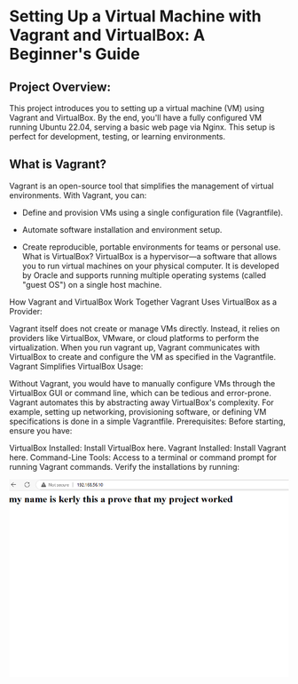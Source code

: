 # Setting Up a Virtual Machine with Vagrant and VirtualBox: A Beginner's Guide

## Project Overview:
This project introduces you to setting up a virtual machine (VM) using Vagrant and VirtualBox. By the end, you'll have a fully configured VM running Ubuntu 22.04, serving a basic web page via Nginx. This setup is perfect for development, testing, or learning environments.

## What is Vagrant?
Vagrant is an open-source tool that simplifies the management of virtual environments. With Vagrant, you can:

- Define and provision VMs using a single configuration file (Vagrantfile).

- Automate software installation and environment setup.

- Create reproducible, portable environments for teams or personal use.
What is VirtualBox?
VirtualBox is a hypervisor—a software that allows you to run virtual machines on your physical computer. It is developed by Oracle and supports running multiple operating systems (called "guest OS") on a single host machine.

How Vagrant and VirtualBox Work Together
Vagrant Uses VirtualBox as a Provider:

Vagrant itself does not create or manage VMs directly. Instead, it relies on providers like VirtualBox, VMware, or cloud platforms to perform the virtualization.
When you run vagrant up, Vagrant communicates with VirtualBox to create and configure the VM as specified in the Vagrantfile.
Vagrant Simplifies VirtualBox Usage:

Without Vagrant, you would have to manually configure VMs through the VirtualBox GUI or command line, which can be tedious and error-prone.
Vagrant automates this by abstracting away VirtualBox's complexity. For example, setting up networking, provisioning software, or defining VM specifications is done in a simple Vagrantfile.
Prerequisites:
Before starting, ensure you have:

VirtualBox Installed:
Install VirtualBox here.
Vagrant Installed:
Install Vagrant here.
Command-Line Tools:
Access to a terminal or command prompt for running Vagrant commands.
Verify the installations by running:

![alt text](image/prove.png)